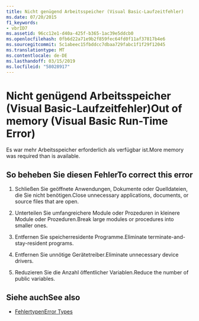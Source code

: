 ```yaml
---
title: Nicht genügend Arbeitsspeicher (Visual Basic-Laufzeitfehler)
ms.date: 07/20/2015
f1_keywords:
- vbrID7
ms.assetid: 96cc12e1-d40a-425f-b365-1ac39e5ddcb0
ms.openlocfilehash: 0fb6d22a71e9b2f859fec64fd0f11af37817b4e6
ms.sourcegitcommit: 5c1abeec15fbddcc7dbaa729fabc1f1f29f12045
ms.translationtype: MT
ms.contentlocale: de-DE
ms.lasthandoff: 03/15/2019
ms.locfileid: "58028917"
---
```

# <a name="out-of-memory-visual-basic-run-time-error"></a><span data-ttu-id="014a5-102">Nicht genügend Arbeitsspeicher (Visual Basic-Laufzeitfehler)</span><span class="sxs-lookup"><span data-stu-id="014a5-102">Out of memory (Visual Basic Run-Time Error)</span></span>
<span data-ttu-id="014a5-103">Es war mehr Arbeitsspeicher erforderlich als verfügbar ist.</span><span class="sxs-lookup"><span data-stu-id="014a5-103">More memory was required than is available.</span></span>  
  
## <a name="to-correct-this-error"></a><span data-ttu-id="014a5-104">So beheben Sie diesen Fehler</span><span class="sxs-lookup"><span data-stu-id="014a5-104">To correct this error</span></span>  
  
1.  <span data-ttu-id="014a5-105">Schließen Sie geöffnete Anwendungen, Dokumente oder Quelldateien, die Sie nicht benötigen.</span><span class="sxs-lookup"><span data-stu-id="014a5-105">Close unnecessary applications, documents, or source files that are open.</span></span>  
  
2.  <span data-ttu-id="014a5-106">Unterteilen Sie umfangreichere Module oder Prozeduren in kleinere Module oder Prozeduren.</span><span class="sxs-lookup"><span data-stu-id="014a5-106">Break large modules or procedures into smaller ones.</span></span>  
  
3.  <span data-ttu-id="014a5-107">Entfernen Sie speicherresidente Programme.</span><span class="sxs-lookup"><span data-stu-id="014a5-107">Eliminate terminate-and-stay-resident programs.</span></span>  
  
4.  <span data-ttu-id="014a5-108">Entfernen Sie unnötige Gerätetreiber.</span><span class="sxs-lookup"><span data-stu-id="014a5-108">Eliminate unnecessary device drivers.</span></span>  
  
5.  <span data-ttu-id="014a5-109">Reduzieren Sie die Anzahl öffentlicher Variablen.</span><span class="sxs-lookup"><span data-stu-id="014a5-109">Reduce the number of public variables.</span></span>  
  
## <a name="see-also"></a><span data-ttu-id="014a5-110">Siehe auch</span><span class="sxs-lookup"><span data-stu-id="014a5-110">See also</span></span>

- [<span data-ttu-id="014a5-111">Fehlertypen</span><span class="sxs-lookup"><span data-stu-id="014a5-111">Error Types</span></span>](../../visual-basic/programming-guide/language-features/error-types.md)
